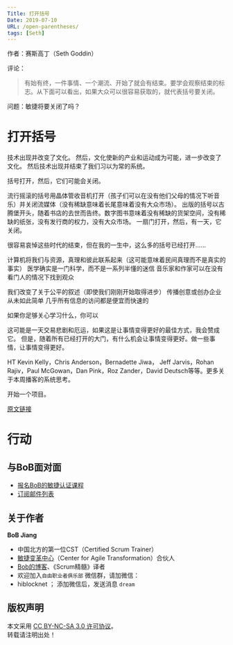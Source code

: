 ```yaml
---
Title: 打开括号
Date: 2019-07-10
URL: /open-parentheses/
tags: [Seth]
---
```


作者：赛斯高丁（Seth Goddin）

评论：
> 有始有终，一件事情、一个潮流、开始了就会有结束。要学会观察结束的标志。从下面可以看出，如果大众可以很容易获取的，就代表括号要关闭。

问题：敏捷将要关闭了吗？

# 打开括号
技术出现并改变了文化。
然后，文化使新的产业和运动成为可能，进一步改变了文化。
然后技术出现并结束了我们习以为常的系统。

括号打开，然后，它们可能会关闭。

流行摇滚的括号用晶体管收音机打开（孩子们可以在没有他们父母的情况下听音乐）并关闭流媒体（没有稀缺意味着长尾意味着没有大众市场）。
出版的括号以古腾堡开头，随着书店的去世而告终。数字图书意味着没有稀缺的货架空间，没有稀缺的纸张，没有发行商的权力，没有大众市场。
一扇门打开，然后，有一天，它关闭。

很容易哀悼这些时代的结束，但在我的一生中，这么多的括号已经打开......

计算机将我们与资源，真理和彼此联系起来（这可能意味着民间真理而不是真实的事实）
医学确实是一门科学，而不是一系列半懂的迷信
音乐家和作家可以在没有看门人的情况下找到观众

我们改变了关于公平的叙述（即使我们刚刚开始取得进步）
传播创意或创办企业从未如此简单
几乎所有信息的访问都是便宜而快速的

如果你足够关心学习什么，你可以

这可能是一天交易悲剧和厄运，如果这是让事情变得更好的最佳方式，我会赞成它。
但是，随着所有已经打开的大门，有什么机会让事情变得更好。做一些事情，让事情变得更好。

HT Kevin Kelly，Chris Anderson，Bernadette Jiwa，  Jeff Jarvis，Rohan Rajiv，Paul McGowan，Dan Pink，Roz Zander，David Deutsch等等。更多关于本周播客的系统思考。

开始一个项目。

[原文链接](https://seths.blog/2019/07/open-parentheses/)

# 行动

## 与BoB面对面
- [报名BoB的敏捷认证课程](https://appmopev1px9533.h5.xiaoeknow.com/homepage)
- [订阅邮件列表](https://tinyletter.com/bobjiang)

## 关于作者
**BoB Jiang**

- 中国北方的第一位CST（Certified Scrum Trainer）  
- [敏捷变革中心](https://www.c4at.cn/)（Center for Agile Transformation）合伙人  
- [Bob的博客](https://www.bobjiang.com)、《Scrum精髓》译者
- 欢迎加入`自由职业者俱乐部` 微信群，请加微信：
- hiblocknet  ； 添加微信后，发送消息 `dream`

## 版权声明

本文采用 [CC BY-NC-SA 3.0 许可协议](https://creativecommons.org/licenses/by-nc-sa/3.0/deed.zh)。  
转载请注明出处！

